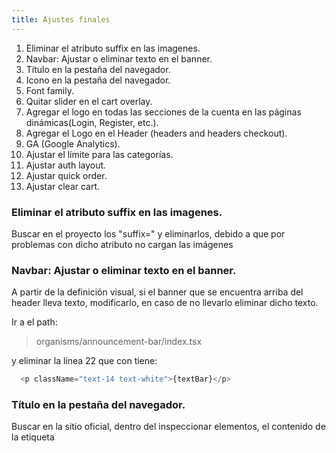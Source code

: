 ```yaml
---
title: Ajustes finales
---
```


1. Eliminar el atributo suffix en las imagenes.
2. Navbar: Ajustar o eliminar texto en el banner.
3. Título en la pestaña del navegador.
4. Icono en la pestaña del navegador.
5. Font family.
6. Quitar slider en el cart overlay.
7. Agregar el logo en todas las secciones de la cuenta en las páginas dinámicas(Login, Register, etc.).
8. Agregar el Logo en el Header (headers and headers checkout).
9. GA (Google Analytics).
10. Ajustar el límite para las categorías.
11. Ajustar auth layout.
12. Ajustar quick order.
13. Ajustar clear cart.


### Eliminar el atributo suffix en las imagenes.

Buscar en el proyecto los "suffix=" y eliminarlos, debido a que por problemas con dicho atributo no cargan las imágenes

### Navbar: Ajustar o eliminar texto en el banner.

A partir de la definición visual, si el banner que se encuentra arriba del header lleva texto, modificarlo, en caso de no llevarlo eliminar dicho texto.

Ir a el path:

> organisms/announcement-bar/index.tsx 

y eliminar la línea 22 que con tiene:

```ts
  <p className="text-14 text-white">{textBar}</p>
```

### Título en la pestaña del navegador.

Buscar en la sitio oficial, dentro del inspeccionar elementos, el contenido de la etiqueta <title>, copiarlo y dentro del studio, en el site builder y dinamics pages, cambiar en el SEO todos los títulos.

### Icono en la pestaña del navegador.
### Font family.
### Quitar slider en el cart overlay.
### Agregar el logo en todas las secciones de la cuenta en las páginas dinámicas(Login, Register, etc.).
### Agregar el Logo en el Header (headers and headers checkout).
### GA (Google Analytics).
### Ajustar el límite para las categorías.
### Ajustar auth layout.
### Ajustar quick order.
### Ajustar clear cart.
